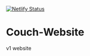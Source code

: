 [![Netlify Status](https://api.netlify.com/api/v1/badges/6216c497-7d90-45ed-98ee-c84d70cf509f/deploy-status)](https://app.netlify.com/sites/meetcouch/deploys)
# Couch-Website
v1 website
